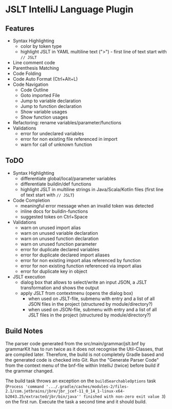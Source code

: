 # JSLT IntelliJ Language Plugin

## Features

* Syntax Highlighting
  * color by token type
  * highlight JSLT in YAML multiline text (">") - first line of text start with `// JSLT`
* Line comment code 
* Parenthesis Matching
* Code Folding
* Code Auto Format (Ctrl+Alt+L)
* Code Navigation
  * Code Outline
  * Goto imported File
  * Jump to variable declaration
  * Jump to function declaration
  * Show variable usages
  * Show function usages
* Refactoring: rename variables/parameter/functions
* Validations
  * error for undeclared variables
  * error for non existing file referenced in import
  * warn for call of unknown function

## ToDO

* Syntax Highlighting
  * differentiate global/local/parameter variables
  * differentiate buildin/def functions
  * highlight JSLT in multiline strings in Java/Scala/Kotlin files (first line of text start with `// JSLT`)
* Code Completion
  * meaningful error message when an invalid token was detected
  * inline docs for buildin-functions
  * suggested tokes on Ctrl+Space
* Validations
  * warn on unused import alias
  * warn on unused variable declaration
  * warn on unused function declaration
  * warn on unused function parameter
  * error for duplicate declared variables
  * error for duplicate declared import aliases  
  * error for non existing import alias referenced by function
  * error for non existing function referenced via import alias 
  * error for duplicate key in object
* JSLT execution
  * dialog box that allows to select/write an input JSON, a JSLT transformation and shows the output
  * apply JSLT from contextmenu (opens the dialog box)
    * when used on JSLT-file, submenu with <new empty JSON> entry and a list of all JSON files in the project (structured by module/directory?)  
    * when used on JSON-file, submenu with <new empty JSLT> entry and a list of all JSLT files in the project (structured by module/directory?)

## Build Notes

The parser code generated from the src/main/grammar/jslt.bnf by grammarKit has to run twice as it does not recognise the Util-Classes, that are compiled later.
Therefore, the build is not completely Gradle based and the generated code is checked into Git.
Run the "Generate Parser Code" from the context menu of the bnf-file within IntelliJ (twice) before build if the grammar changed.

The build task throws an exception on the `buildSearchableOptions` task (`Process 'command '.../.gradle/caches/modules-2/files-2.1/com.jetbrains/jbre/jbr_jcef-11_0_14_1-linux-x64-b2043.25/extracted/jbr/bin/java'' finished with non-zero exit value 3`) on the first run.
Execute the task a second time and it should build.